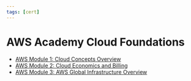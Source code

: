 ```yaml
---
tags: [cert]
---
```


# AWS Academy Cloud Foundations

- [AWS Module 1: Cloud Concepts Overview](202311292203.md)
- [AWS Module 2: Cloud Economics and Billing](202311241047.md)
- [AWS Module 3: AWS Global Infrastructure Overview](202312011235.md)
